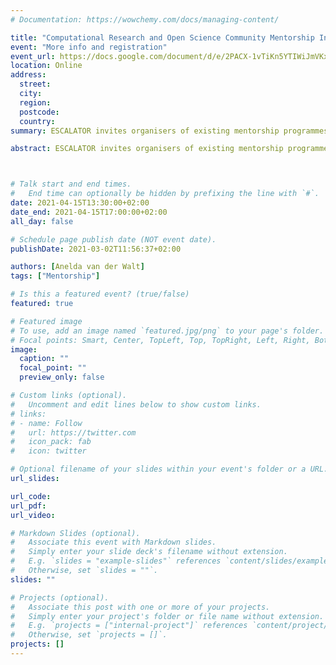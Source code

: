 ```yaml
---
# Documentation: https://wowchemy.com/docs/managing-content/

title: "Computational Research and Open Science Community Mentorship Indaba"
event: "More info and registration"
event_url: https://docs.google.com/document/d/e/2PACX-1vTiKn5YTIWiJmVKxf14uKMv-kJYpmKbo3XGaN6m8kvhBuTN0aGzVachU98fguJ1zEF7I6dB0Tc4gylE/pub?urp=gmail_link&gxids=7628
location: Online
address:
  street:
  city:
  region:
  postcode:
  country:
summary: ESCALATOR invites organisers of existing mentorship programmes to join us for a virtual Computational Research and Open Science Community Mentorship Indaba. The event aims to bring together experienced mentorship programme practitioners to share operational knowledge. The focus will be on community organised mentorship programmes for researchers rather than institutional/organisational initiatives. 

abstract: ESCALATOR invites organisers of existing mentorship programmes to join us for a virtual Computational Research and Open Science Community Mentorship Indaba. The event aims to bring together experienced mentorship programme practitioners to share operational knowledge. The focus will be on community organised mentorship programmes for researchers rather than institutional/organisational initiatives. Organisers from five programmes will be invited to talk about their initiatives with each focusing specifically on one of the following topics (1) Programme content/mentee projects; (2) Pairing mentors/mentees; (3) Mentor recruitment/reward/support; (4) Measuring impact; and (5) Post programme support. Participants will be able to join smaller virtual discussion groups after the presentations. The breakout sessions will focus on the topics mentioned above. Each group will be responsible for note taking and will report back to the bigger group subsequently. Summaries from the session will be converted to a “Ten simple rules” paper and submitted to the Education section of PLoS Computational Biology. The journal has published over 1000 articles of this kind focusing on professional development in academia since 2005. A blog post will also appear on the ESCALATOR website and participants are encouraged to publish or otherwise share their experiences, for instance, on other social media platforms.



# Talk start and end times.
#   End time can optionally be hidden by prefixing the line with `#`.
date: 2021-04-15T13:30:00+02:00
date_end: 2021-04-15T17:00:00+02:00
all_day: false

# Schedule page publish date (NOT event date).
publishDate: 2021-03-02T11:56:37+02:00

authors: [Anelda van der Walt]
tags: ["Mentorship"]

# Is this a featured event? (true/false)
featured: true

# Featured image
# To use, add an image named `featured.jpg/png` to your page's folder. 
# Focal points: Smart, Center, TopLeft, Top, TopRight, Left, Right, BottomLeft, Bottom, BottomRight.
image:
  caption: ""
  focal_point: ""
  preview_only: false

# Custom links (optional).
#   Uncomment and edit lines below to show custom links.
# links:
# - name: Follow
#   url: https://twitter.com
#   icon_pack: fab
#   icon: twitter

# Optional filename of your slides within your event's folder or a URL.
url_slides:

url_code:
url_pdf:
url_video:

# Markdown Slides (optional).
#   Associate this event with Markdown slides.
#   Simply enter your slide deck's filename without extension.
#   E.g. `slides = "example-slides"` references `content/slides/example-slides.md`.
#   Otherwise, set `slides = ""`.
slides: ""

# Projects (optional).
#   Associate this post with one or more of your projects.
#   Simply enter your project's folder or file name without extension.
#   E.g. `projects = ["internal-project"]` references `content/project/deep-learning/index.md`.
#   Otherwise, set `projects = []`.
projects: []
---
```


